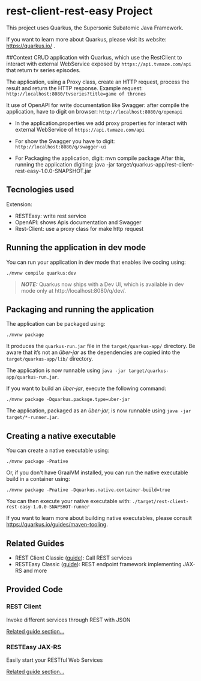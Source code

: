 # rest-client-rest-easy Project

This project uses Quarkus, the Supersonic Subatomic Java Framework.

If you want to learn more about Quarkus, please visit its website: https://quarkus.io/ .

##Context
CRUD application with Quarkus, which use the RestClient to interact with external WebService exposed 
by `https://api.tvmaze.com/api` that return tv series episodes.

The application, using a Proxy class, create an HTTP request, process the result and return the HTTP response.
Example request: `http://localhost:8080/tvseries?title=game of thrones`

It use of OpenAPI for write documentation like Swagger: after compile the application,
have to digit on browser: `http://localhost:8080/q/openapi`

- In the application.properties we add proxy properties for interact with external WebService
of `https://api.tvmaze.com/api`

- For show the Swagger you have to digit: `http://localhost:8080/q/swagger-ui`

- For Packaging the application, digit: mvn compile package
After this, running the application digiting: 
java -jar target/quarkus-app/rest-client-rest-easy-1.0.0-SNAPSHOT.jar

## Tecnologies used
Extension:
- RESTEasy: write rest service
- OpenAPI: shows Apis documentation and Swagger
- Rest-Client: use a proxy class for make http request

## Running the application in dev mode

You can run your application in dev mode that enables live coding using:
```shell script
./mvnw compile quarkus:dev
```

> **_NOTE:_**  Quarkus now ships with a Dev UI, which is available in dev mode only at http://localhost:8080/q/dev/.

## Packaging and running the application

The application can be packaged using:
```shell script
./mvnw package
```
It produces the `quarkus-run.jar` file in the `target/quarkus-app/` directory.
Be aware that it’s not an _über-jar_ as the dependencies are copied into the `target/quarkus-app/lib/` directory.

The application is now runnable using `java -jar target/quarkus-app/quarkus-run.jar`.

If you want to build an _über-jar_, execute the following command:
```shell script
./mvnw package -Dquarkus.package.type=uber-jar
```

The application, packaged as an _über-jar_, is now runnable using `java -jar target/*-runner.jar`.

## Creating a native executable

You can create a native executable using: 
```shell script
./mvnw package -Pnative
```

Or, if you don't have GraalVM installed, you can run the native executable build in a container using: 
```shell script
./mvnw package -Pnative -Dquarkus.native.container-build=true
```

You can then execute your native executable with: `./target/rest-client-rest-easy-1.0.0-SNAPSHOT-runner`

If you want to learn more about building native executables, please consult https://quarkus.io/guides/maven-tooling.

## Related Guides

- REST Client Classic ([guide](https://quarkus.io/guides/rest-client)): Call REST services
- RESTEasy Classic ([guide](https://quarkus.io/guides/resteasy)): REST endpoint framework implementing JAX-RS and more

## Provided Code

### REST Client

Invoke different services through REST with JSON

[Related guide section...](https://quarkus.io/guides/rest-client)

### RESTEasy JAX-RS

Easily start your RESTful Web Services

[Related guide section...](https://quarkus.io/guides/getting-started#the-jax-rs-resources)
